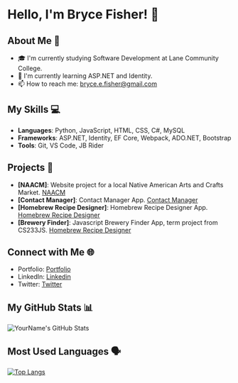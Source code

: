 # Hello, I'm Bryce Fisher! 👋

## About Me 📌
- 🎓 I'm currently studying Software Development at Lane Community College.
- 🌱 I'm currently learning ASP.NET and Identity.
- 📫 How to reach me: bryce.e.fisher@gmail.com

## My Skills 💻
- **Languages**: Python, JavaScript, HTML, CSS, C#, MySQL
- **Frameworks**: ASP.NET, Identity, EF Core, Webpack, ADO.NET, Bootstrap
- **Tools**: Git, VS Code, JB Rider

## Projects 🚀
- **[NAACM]**: Website project for a local Native American Arts and Crafts Market. [NAACM](https://www.naacm.org/)
- **[Contact Manager]**: Contact Manager App. [Contact Manager](http://bryceefisher-001-site2.htempurl.com/Account/Login?ReturnUrl=%2F)
- **[Homebrew Recipe Designer]**: Homebrew Recipe Designer App. [Homebrew Recipe Designer](https://homebrewrecipedesigner.azurewebsites.net/)
-  **[Brewery Finder]**: Javascript Brewery Finder App, term project from CS233JS. [Homebrew Recipe Designer](https://citstudent.lanecc.edu/~fisherb479/web/brewery/dist/index.html)

## Connect with Me 🌐
- Portfolio: [Portfolio](https://www.brycefisher.me/)
- LinkedIn: [Linkedin](https://www.linkedin.com/in/bryceefisher/)
- Twitter: [Twitter](https://twitter.com/SideStewBrew)

## My GitHub Stats 📊
![YourName's GitHub Stats](https://github-readme-stats.vercel.app/api?username=bryceefisher&show_icons=true)

## Most Used Languages 🗣️
[![Top Langs](https://github-readme-stats.vercel.app/api/top-langs/?username=bryceefisher&layout=donut)](https://github.com/anuraghazra/github-readme-stats)

